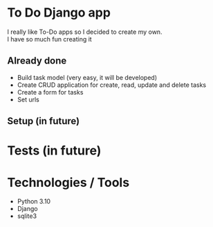# To Do Django app
I really like To-Do apps so I decided to create my own.
<br />
I have so much fun creating it
<br />

## Already done
- Build task model (very easy, it will be developed)
- Create CRUD application for create, read, update and delete tasks
- Create a form for tasks
- Set urls



## Setup (in future)


# Tests (in future)


# Technologies / Tools
- Python 3.10
- Django
- sqlite3
